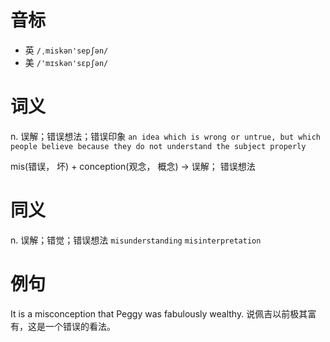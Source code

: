 # 音标

- 英 `/ˌmiskən'sepʃən/`
- 美 `/'mɪskən'sɛpʃən/`

# 词义

n. 误解；错误想法；错误印象
`an idea which is wrong or untrue, but which people believe because they do not understand the subject properly`



mis(错误， 坏) + conception(观念， 概念) → 误解； 错误想法

# 同义

n. 误解；错觉；错误想法
`misunderstanding` `misinterpretation`

# 例句

It is a misconception that Peggy was fabulously wealthy.
说佩吉以前极其富有，这是一个错误的看法。


